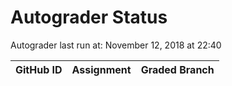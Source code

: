 # Autograder Status
Autograder last run at: November 12, 2018 at 22:40

| GitHub ID | Assignment | Graded Branch |
|-----------|------------|---------------|
